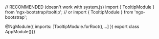 // RECOMMENDED (doesn't work with system.js)
import { TooltipModule } from 'ngx-bootstrap/tooltip';
// or
import { TooltipModule } from 'ngx-bootstrap';

@NgModule({
  imports: [TooltipModule.forRoot(),...]
})
export class AppModule(){}
